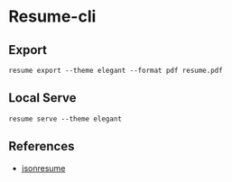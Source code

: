 # Resume-cli

## Export

`resume export --theme elegant --format pdf resume.pdf`

## Local Serve

`resume serve --theme elegant`

## References

- [jsonresume](https://jsonresume.org/getting-started/)
